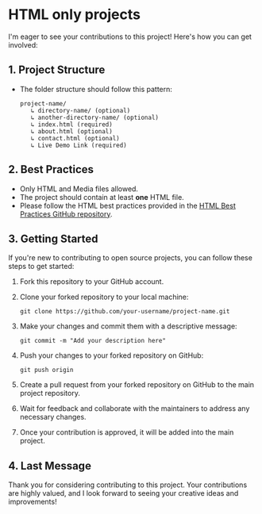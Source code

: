 # HTML only projects

I'm eager to see your contributions to this project! Here's how you can get involved:

## 1. Project Structure

- The folder structure should follow this pattern:
   ```
   project-name/ 
      ↳ directory-name/ (optional)
      ↳ another-directory-name/ (optional)
      ↳ index.html (required)
      ↳ about.html (optional)
      ↳ contact.html (optional)
      ↳ Live Demo Link (required)
   ```

## 2. Best Practices

- Only HTML and Media files allowed.
- The project should contain at least **one** HTML file.
- Please follow the HTML best practices provided in the [HTML Best Practices GitHub repository](https://github.com/hail2u/html-best-practices).

## 3. Getting Started

If you're new to contributing to open source projects, you can follow these steps to get started:

1. Fork this repository to your GitHub account.

2. Clone your forked repository to your local machine:

      ```git clone https://github.com/your-username/project-name.git```

3. Make your changes and commit them with a descriptive message:

      ```git commit -m "Add your description here"```
   
4. Push your changes to your forked repository on GitHub:

      ```git push origin```
   
5. Create a pull request from your forked repository on GitHub to the main project repository.

6. Wait for feedback and collaborate with the maintainers to address any necessary changes.

7. Once your contribution is approved, it will be added into the main project.

## 4. Last Message

Thank you for considering contributing to this project. Your contributions are highly valued, and I look forward to seeing your creative ideas and improvements!
